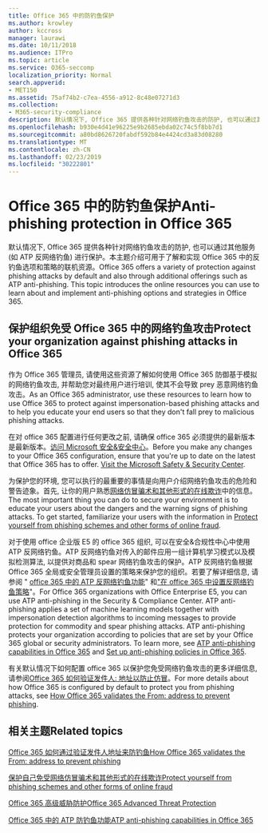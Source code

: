 ```yaml
---
title: Office 365 中的防钓鱼保护
ms.author: krowley
author: kccross
manager: laurawi
ms.date: 10/11/2018
ms.audience: ITPro
ms.topic: article
ms.service: O365-seccomp
localization_priority: Normal
search.appverid:
- MET150
ms.assetid: 75af74b2-c7ea-4556-a912-8c48e07271d3
ms.collection:
- M365-security-compliance
description: 默认情况下, Office 365 提供各种针对网络钓鱼攻击的防护, 也可以通过其他服务 (如 ATP 反网络钓鱼) 进行保护。本主题介绍可用于了解和实现 Office 365 中的反钓鱼选项和策略的联机资源。
ms.openlocfilehash: b930e4d41e96225e9b2685ebda02c74c5f8bb7d1
ms.sourcegitcommit: a80bd8626720fabdf592b84e4424cd3a83d08280
ms.translationtype: MT
ms.contentlocale: zh-CN
ms.lasthandoff: 02/23/2019
ms.locfileid: "30222801"
---
```

# <a name="anti-phishing-protection-in-office-365"></a><span data-ttu-id="c03bc-104">Office 365 中的防钓鱼保护</span><span class="sxs-lookup"><span data-stu-id="c03bc-104">Anti-phishing protection in Office 365</span></span>

<span data-ttu-id="c03bc-p102">默认情况下, Office 365 提供各种针对网络钓鱼攻击的防护, 也可以通过其他服务 (如 ATP 反网络钓鱼) 进行保护。本主题介绍可用于了解和实现 Office 365 中的反钓鱼选项和策略的联机资源。</span><span class="sxs-lookup"><span data-stu-id="c03bc-p102">Office 365 offers a variety of protection against phishing attacks by default and also through additional offerings such as ATP anti-phishing. This topic introduces the online resources you can use to learn about and implement anti-phishing options and strategies in Office 365.</span></span>
  
## <a name="protect-your-organization-against-phishing-attacks-in-office-365"></a><span data-ttu-id="c03bc-107">保护组织免受 Office 365 中的网络钓鱼攻击</span><span class="sxs-lookup"><span data-stu-id="c03bc-107">Protect your organization against phishing attacks in Office 365</span></span>

<span data-ttu-id="c03bc-108">作为 Office 365 管理员, 请使用这些资源了解如何使用 Office 365 防御基于模拟的网络钓鱼攻击, 并帮助您对最终用户进行培训, 使其不会导致 prey 恶意网络钓鱼攻击。</span><span class="sxs-lookup"><span data-stu-id="c03bc-108">As an Office 365 administrator, use these resources to learn how to use Office 365 to protect against impersonation-based phishing attacks and to help you educate your end users so that they don't fall prey to malicious phishing attacks.</span></span>
  
<span data-ttu-id="c03bc-p103">在对 office 365 配置进行任何更改之前, 请确保 office 365 必须提供的最新版本是最新版本。[访问 Microsoft 安全&amp;安全中心](https://www.microsoft.com/security/default.aspx)。</span><span class="sxs-lookup"><span data-stu-id="c03bc-p103">Before you make any changes to your Office 365 configuration, ensure that you're up to date on the latest that Office 365 has to offer. [Visit the Microsoft Safety &amp; Security Center](https://www.microsoft.com/security/default.aspx).</span></span>
  
<span data-ttu-id="c03bc-p104">为保护您的环境, 您可以执行的最重要的事情是向用户介绍网络钓鱼攻击的危险和警告迹象。首先, 让你的用户熟悉[网络仿冒骗术和其他形式的在线欺诈](https://support.office.com/article/f84750b4-2f2c-46c3-89f6-e65f7f8c3546)中的信息。</span><span class="sxs-lookup"><span data-stu-id="c03bc-p104">The most important thing you can do to secure your environment is to educate your users about the dangers and the warning signs of phishing attacks. To get started, familiarize your users with the information in [Protect yourself from phishing schemes and other forms of online fraud](https://support.office.com/article/f84750b4-2f2c-46c3-89f6-e65f7f8c3546).</span></span>
  
<span data-ttu-id="c03bc-p105">对于使用 office 企业版 E5 的 office 365 组织, 可以在安全&amp;合规性中心中使用 ATP 反网络钓鱼。ATP 反网络钓鱼对传入的邮件应用一组计算机学习模式以及模拟检测算法, 以提供对商品和 spear 网络钓鱼攻击的保护。ATP 反网络钓鱼根据 Office 365 全局或安全管理员设置的策略来保护您的组织。若要了解详细信息, 请参阅 " [office 365 中的 ATP 反网络钓鱼功能](atp-anti-phishing.md)" 和["在 office 365 中设置反网络钓鱼策略](set-up-anti-phishing-policies.md)"。</span><span class="sxs-lookup"><span data-stu-id="c03bc-p105">For Office 365 organizations with Office Enterprise E5, you can use ATP anti-phishing in the Security &amp; Compliance Center. ATP anti-phishing applies a set of machine learning models together with impersonation detection algorithms to incoming messages to provide protection for commodity and spear phishing attacks. ATP anti-phishing protects your organization according to policies that are set by your Office 365 global or security administrators. To learn more, see [ATP anti-phishing capabilities in Office 365](atp-anti-phishing.md) and [Set up anti-phishing policies in Office 365](set-up-anti-phishing-policies.md).</span></span>
  
<span data-ttu-id="c03bc-117">有关默认情况下如何配置 office 365 以保护您免受网络钓鱼攻击的更多详细信息, 请参阅[Office 365 如何验证发件人: 地址以防止仿冒](how-office-365-validates-the-from-address.md)。</span><span class="sxs-lookup"><span data-stu-id="c03bc-117">For more details about how Office 365 is configured by default to protect you from phishing attacks, see [How Office 365 validates the From: address to prevent phishing](how-office-365-validates-the-from-address.md).</span></span>
  
## <a name="related-topics"></a><span data-ttu-id="c03bc-118">相关主题</span><span class="sxs-lookup"><span data-stu-id="c03bc-118">Related topics</span></span>

[<span data-ttu-id="c03bc-119">Office 365 如何通过验证发件人地址来防钓鱼</span><span class="sxs-lookup"><span data-stu-id="c03bc-119">How Office 365 validates the From: address to prevent phishing</span></span>](how-office-365-validates-the-from-address.md)
  
[<span data-ttu-id="c03bc-120">保护自己免受网络仿冒骗术和其他形式的在线欺诈</span><span class="sxs-lookup"><span data-stu-id="c03bc-120">Protect yourself from phishing schemes and other forms of online fraud</span></span>](https://support.office.com/article/f84750b4-2f2c-46c3-89f6-e65f7f8c3546)
  
[<span data-ttu-id="c03bc-121">Office 365 高级威胁防护</span><span class="sxs-lookup"><span data-stu-id="c03bc-121">Office 365 Advanced Threat Protection</span></span>](office-365-atp.md)
  
[<span data-ttu-id="c03bc-122">Office 365 中的 ATP 防钓鱼功能</span><span class="sxs-lookup"><span data-stu-id="c03bc-122">ATP anti-phishing capabilities in Office 365</span></span>](atp-anti-phishing.md)
  

